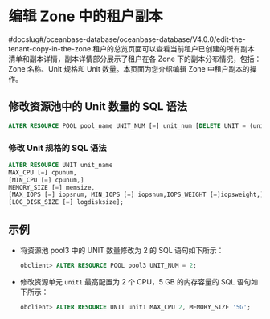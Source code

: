 # 编辑 Zone 中的租户副本
#docslug#/oceanbase-database/oceanbase-database/V4.0.0/edit-the-tenant-copy-in-the-zone
租户的总览页面可以查看当前租户已创建的所有副本清单和副本详情，副本详情部分展示了租户在各 Zone 下的副本分布情况，包括：Zone 名称、Unit 规格和 Unit 数量。本页面为您介绍编辑 Zone 中租户副本的操作。

## 修改资源池中的 Unit 数量的 SQL 语法

```sql
ALTER RESOURCE POOL pool_name UNIT_NUM [=] unit_num [DELETE UNIT = (unit_id_list)];
```

### 修改 Unit 规格的 SQL 语法

```sql
ALTER RESOURCE UNIT unit_name
MAX_CPU [=] cpunum, 
[MIN_CPU [=] cpunum,]
MEMORY_SIZE [=] memsize, 
[MAX_IOPS [=] iopsnum, MIN_IOPS [=] iopsnum,IOPS_WEIGHT [=]iopsweight,]
[LOG_DISK_SIZE [=] logdisksize];
```

## 示例

* 将资源池 pool3 中的 UNIT 数量修改为 2 的 SQL 语句如下所示：

    ```sql
    obclient> ALTER RESOURCE POOL pool3 UNIT_NUM = 2;
    ```

* 修改资源单元 `unit1` 最高配置为 2 个 CPU，5 GB 的内存容量的 SQL 语句如下所示：

    ```sql
    obclient> ALTER RESOURCE UNIT unit1 MAX_CPU 2, MEMORY_SIZE '5G';
    ```
